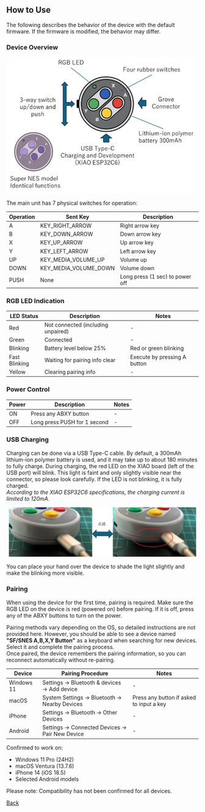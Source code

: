 ## How to Use

The following describes the behavior of the device with the default firmware. If the firmware is modified, the behavior may differ.

### Device Overview

![Device Operation Image](../image/HOW_TO_USE/operation.png)

The main unit has 7 physical switches for operation:

| Operation | Sent Key | Description |
|----------|----------|-------------|
| A | KEY_RIGHT_ARROW | Right arrow key |
| B | KEY_DOWN_ARROW | Down arrow key |
| X | KEY_UP_ARROW | Up arrow key |
| Y | KEY_LEFT_ARROW | Left arrow key |
| UP | KEY_MEDIA_VOLUME_UP | Volume up |
| DOWN | KEY_MEDIA_VOLUME_DOWN | Volume down |
| PUSH | None | Long press (1 sec) to power off |

### RGB LED Indication

| LED Status | Description | Notes |
|------------|-------------|-------|
| Red | Not connected (including unpaired) | - |
| Green | Connected | - |
| Blinking | Battery level below 25% | Red or green blinking |
| Fast Blinking | Waiting for pairing info clear | Execute by pressing A button |
| Yellow | Clearing pairing info | - |

### Power Control

| Power | Description | Notes |
|-------|-------------|-------|
| ON | Press any ABXY button | - |
| OFF | Long press PUSH for 1 second | - |

### USB Charging

Charging can be done via a USB Type-C cable. By default, a 300mAh lithium-ion polymer battery is used, and it may take up to about 180 minutes to fully charge. During charging, the red LED on the XIAO board (left of the USB port) will blink. This light is faint and only slightly visible near the connector, so please look carefully. If the LED is not blinking, it is fully charged.  
*According to the XIAO ESP32C6 specifications, the charging current is limited to 120mA.*

![Charging Blink Image](../image/HOW_TO_USE/charge_blink.jpg)

You can place your hand over the device to shade the light slightly and make the blinking more visible.

### Pairing

When using the device for the first time, pairing is required. Make sure the RGB LED on the device is red (powered on) before pairing. If it is off, press any of the ABXY buttons to turn on the power.

Pairing methods vary depending on the OS, so detailed instructions are not provided here. However, you should be able to see a device named **"SF/SNES A,B,X,Y Button"** as a keyboard when searching for new devices. Select it and complete the pairing process.  
Once paired, the device remembers the pairing information, so you can reconnect automatically without re-pairing.

| Device | Pairing Procedure | Notes |
|--------|-------------------|-------|
| Windows 11 | Settings → Bluetooth & devices → Add device | - |
| macOS | System Settings → Bluetooth → Nearby Devices | Press any button if asked to input a key |
| iPhone | Settings → Bluetooth → Other Devices | - |
| Android | Settings → Connected Devices → Pair New Device | - |

Confirmed to work on:  
- Windows 11 Pro (24H2)  
- macOS Ventura (13.7.6)  
- iPhone 14 (iOS 18.5)  
- Selected Android models  

Please note: Compatibility has not been confirmed for all devices.

[Back](../README.en.md)

